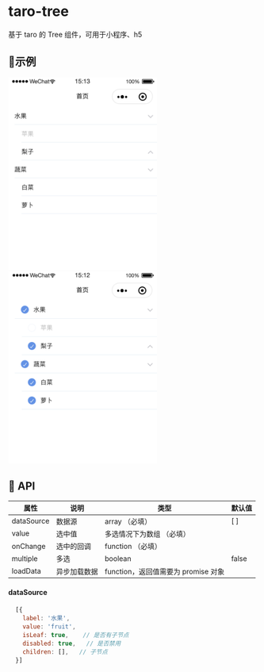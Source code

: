 # taro-tree
基于 taro 的 Tree 组件，可用于小程序、h5

## 🔨示例
<img src="./image/radio.png" width="300" />
<img src="./image/multiselect.png" width="300" />



## 🍭 API
| 属性 | 说明 | 类型 | 默认值 |
| --- | --- | --- | --- |
| dataSource | 数据源 | array （必填） | [ ] |
| value | 选中值 | 多选情况下为数组 （必填） |  |
| onChange | 选中的回调 | function （必填） |  |
| multiple | 多选 | boolean | false |
| loadData | 异步加载数据 | function，返回值需要为 promise 对象 |  |



#### dataSource

```js
  [{
    label: '水果',
    value: 'fruit',
    isLeaf: true,    // 是否有子节点
    disabled: true,   // 是否禁用
    children: [],   // 子节点
  }]
```


